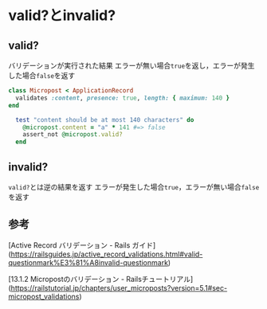 # valid?とinvalid?

## valid?
バリデーションが実行された結果
エラーが無い場合`true`を返し，エラーが発生した場合`false`を返す

``` micropost.rb
class Micropost < ApplicationRecord
  validates :content, presence: true, length: { maximum: 140 }
end
```

``` micropost_test.rb
  test "content should be at most 140 characters" do
    @micropost.content = "a" * 141 #=> false
    assert_not @micropost.valid?
  end
```

## invalid?
`valid?`とは逆の結果を返す
エラーが発生した場合`true`，エラーが無い場合`false`を返す

## 参考
[Active Record バリデーション - Rails ガイド] (https://railsguides.jp/active_record_validations.html#valid-questionmark%E3%81%A8invalid-questionmark)

[13.1.2 Micropostのバリデーション - Railsチュートリアル] (https://railstutorial.jp/chapters/user_microposts?version=5.1#sec-micropost_validations)
